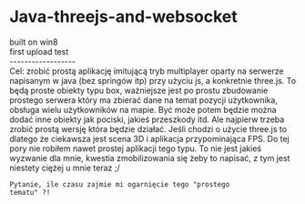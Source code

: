 # Java-threejs-and-websocket<br>
built on win8<br>
first upload test<br>
------------------<br>
Cel:	zrobić prostą aplikację imitującą tryb multiplayer
	oparty na serwerze napisanym w java (bez springów itp)
	przy użyciu js, a konkretnie three.js. To będą proste
	obiekty typu box, ważniejsze jest po prostu zbudowanie
	prostego serwera który ma zbierać dane na temat pozycji
	użytkownika, obsługa wielu użytkowników na mapie. Być
	może potem będzie można dodać inne obiekty jak pociski,
	jakieś przeszkody itd. Ale najpierw trzeba zrobić
	prostą wersję która będzie działać. Jeśli chodzi o 
	użycie three.js to dlatego że ciekawsza jest scena 3D
	i aplikacja przypominająca FPS. Do tej pory nie robiłem
	nawet prostej aplikacji tego typu. To nie jest jakieś
	wyzwanie dla mnie, kwestia zmobilizowania się żeby to
	napisać, z tym jest niestety ciężej u mnie teraz ;/
	
	Pytanie, ile czasu zajmie mi ogarnięcie tego "prostego
	tematu" ?! 

